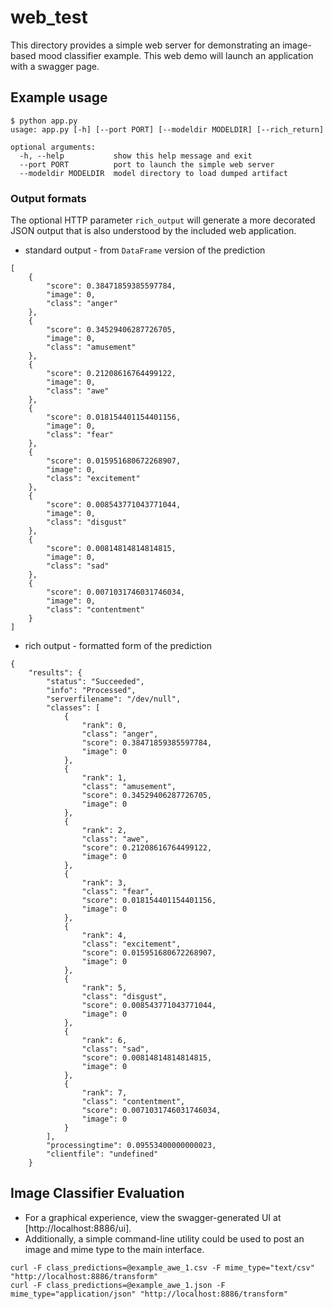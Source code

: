 # web_test
This directory provides a simple web server for demonstrating an
image-based mood classifier example.
This web demo will launch an application with a swagger page.

## Example usage

```
$ python app.py
usage: app.py [-h] [--port PORT] [--modeldir MODELDIR] [--rich_return]

optional arguments:
  -h, --help           show this help message and exit
  --port PORT          port to launch the simple web server
  --modeldir MODELDIR  model directory to load dumped artifact
```

### Output formats
The optional HTTP parameter `rich_output` will generate a more decorated JSON output
 that is also understood by the included web application.

* standard output - from `DataFrame` version of the prediction
```
[
    {
        "score": 0.38471859385597784,
        "image": 0,
        "class": "anger"
    },
    {
        "score": 0.34529406287726705,
        "image": 0,
        "class": "amusement"
    },
    {
        "score": 0.21208616764499122,
        "image": 0,
        "class": "awe"
    },
    {
        "score": 0.018154401154401156,
        "image": 0,
        "class": "fear"
    },
    {
        "score": 0.015951680672268907,
        "image": 0,
        "class": "excitement"
    },
    {
        "score": 0.008543771043771044,
        "image": 0,
        "class": "disgust"
    },
    {
        "score": 0.00814814814814815,
        "image": 0,
        "class": "sad"
    },
    {
        "score": 0.0071031746031746034,
        "image": 0,
        "class": "contentment"
    }
]
```


* rich output - formatted form of the prediction
```
{
    "results": {
        "status": "Succeeded",
        "info": "Processed",
        "serverfilename": "/dev/null",
        "classes": [
            {
                "rank": 0,
                "class": "anger",
                "score": 0.38471859385597784,
                "image": 0
            },
            {
                "rank": 1,
                "class": "amusement",
                "score": 0.34529406287726705,
                "image": 0
            },
            {
                "rank": 2,
                "class": "awe",
                "score": 0.21208616764499122,
                "image": 0
            },
            {
                "rank": 3,
                "class": "fear",
                "score": 0.018154401154401156,
                "image": 0
            },
            {
                "rank": 4,
                "class": "excitement",
                "score": 0.015951680672268907,
                "image": 0
            },
            {
                "rank": 5,
                "class": "disgust",
                "score": 0.008543771043771044,
                "image": 0
            },
            {
                "rank": 6,
                "class": "sad",
                "score": 0.00814814814814815,
                "image": 0
            },
            {
                "rank": 7,
                "class": "contentment",
                "score": 0.0071031746031746034,
                "image": 0
            }
        ],
        "processingtime": 0.09553400000000023,
        "clientfile": "undefined"
    }
```

## Image Classifier Evaluation

* For a graphical experience, view the swagger-generated UI at [http://localhost:8886/ui].
* Additionally, a simple command-line utility could be used to post an image
and mime type to the main interface.
```
curl -F class_predictions=@example_awe_1.csv -F mime_type="text/csv" "http://localhost:8886/transform"
curl -F class_predictions=@example_awe_1.json -F mime_type="application/json" "http://localhost:8886/transform"
```
